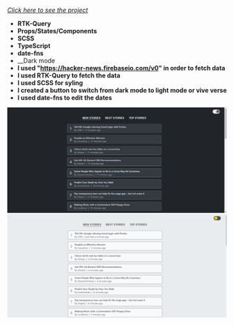 *[Click here to see the project](https://hacker-news-with-rtkquery.vercel.app/)*


- __RTK-Query__<br/>
- __Props/States/Components__<br/>
- __SCSS__<br/>
- __TypeScript__<br/>
- __date-fns__<br/>
- __Dark mode<br/>
- __I used "https://hacker-news.firebaseio.com/v0" in order to fetch data__<br/>
- __I used RTK-Query to fetch the data__<br/>
- __I used SCSS for syling__<br/>
- __I created a button to switch from dark mode to light mode or vive verse__<br/>
- __I used date-fns to edit the dates__<br/>




<div align="center"><img src="https://github.com/MehmetCakir1/hackerNewsWith-RTKQuery-/blob/master/hackerNewsDark.PNG">

<div align="center"><img src="https://github.com/MehmetCakir1/hackerNewsWith-RTKQuery-/blob/master/hackerNewsLight.PNG">
